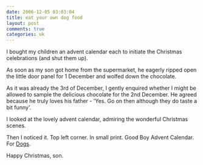 ```yaml
---
date: 2006-12-05 03:03:04
title: eat your own dog food
layout: post
comments: true
categories: uk
---
```

I bought my children an advent calendar each to initiate the Christmas
celebrations (and shut them up).

As soon as my son got home from the supermarket, he eagerly ripped open
the little door panel for 1 December and wolfed down the chocolate.

As it was already the 3rd of December, I gently enquired whether I might
be allowed to sample the delicious chocolate for the 2nd December. He
agreed because he truly loves his father - 'Yes. Go on then although
they do taste a bit funny'.

I looked at the lovely advent calendar, admiring the wonderful Christmas
scenes.

Then I noticed it. Top left corner. In small print. Good Boy Advent
Calendar. For [Dogs](http://www.ukpetsupplies.com/detail.aspx?ID=1775).

Happy Christmas, son.
